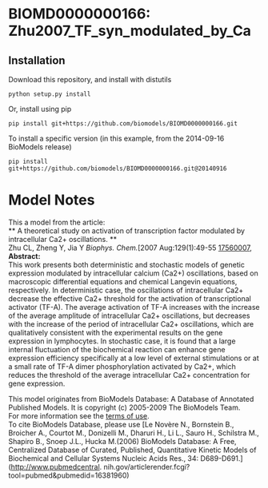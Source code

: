 # BIOMD0000000166: Zhu2007_TF_syn_modulated_by_Ca

## Installation

Download this repository, and install with distutils

`python setup.py install`

Or, install using pip

`pip install git+https://github.com/biomodels/BIOMD0000000166.git`

To install a specific version (in this example, from the 2014-09-16 BioModels release)

`pip install git+https://github.com/biomodels/BIOMD0000000166.git@20140916`


# Model Notes


This a model from the article:  
** A theoretical study on activation of transcription factor modulated by intracellular Ca2+ oscillations. **   
Zhu CL, Zheng Y, Jia Y _Biophys. Chem._[2007 Aug:129(1):49-55
[17560007](http://www.ncbi.nlm.nih.gov/pubmed/17560007),  
**Abstract:**   
This work presents both deterministic and stochastic models of genetic
expression modulated by intracellular calcium (Ca2+) oscillations, based on
macroscopic differential equations and chemical Langevin equations,
respectively. In deterministic case, the oscillations of intracellular Ca2+
decrease the effective Ca2+ threshold for the activation of transcriptional
activator (TF-A). The average activation of TF-A increases with the increase
of the average amplitude of intracellular Ca2+ oscillations, but decreases
with the increase of the period of intracellular Ca2+ oscillations, which are
qualitatively consistent with the experimental results on the gene expression
in lymphocytes. In stochastic case, it is found that a large internal
fluctuation of the biochemical reaction can enhance gene expression efficiency
specifically at a low level of external stimulations or at a small rate of
TF-A dimer phosphorylation activated by Ca2+, which reduces the threshold of
the average intracellular Ca2+ concentration for gene expression.

This model originates from BioModels Database: A Database of Annotated
Published Models. It is copyright (c) 2005-2009 The BioModels Team.  
For more information see the [terms of
use](http://www.ebi.ac.uk/biomodels/legal.html).  
To cite BioModels Database, please use [Le Novère N., Bornstein B., Broicher
A., Courtot M., Donizelli M., Dharuri H., Li L., Sauro H., Schilstra M.,
Shapiro B., Snoep J.L., Hucka M.(2006) BioModels Database: A Free, Centralized
Database of Curated, Published, Quantitative Kinetic Models of Biochemical and
Cellular Systems Nucleic Acids Res., 34: D689-D691.](http://www.pubmedcentral.
nih.gov/articlerender.fcgi?tool=pubmed&pubmedid=16381960)


